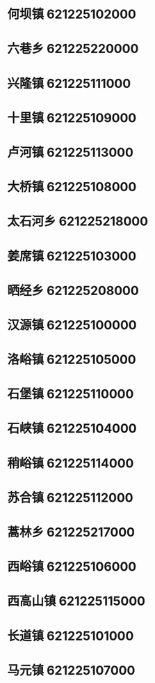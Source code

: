 # 何坝镇 621225102000
# 六巷乡 621225220000
# 兴隆镇 621225111000
# 十里镇 621225109000
# 卢河镇 621225113000
# 大桥镇 621225108000
# 太石河乡 621225218000
# 姜席镇 621225103000
# 晒经乡 621225208000
# 汉源镇 621225100000
# 洛峪镇 621225105000
# 石堡镇 621225110000
# 石峡镇 621225104000
# 稍峪镇 621225114000
# 苏合镇 621225112000
# 蒿林乡 621225217000
# 西峪镇 621225106000
# 西高山镇 621225115000
# 长道镇 621225101000
# 马元镇 621225107000
